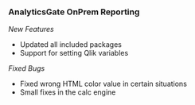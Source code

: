 ### AnalyticsGate OnPrem Reporting

*New Features*
- Updated all included packages
- Support for setting Qlik variables

*Fixed Bugs*
- Fixed wrong HTML color value in certain situations
- Small fixes in the calc engine
